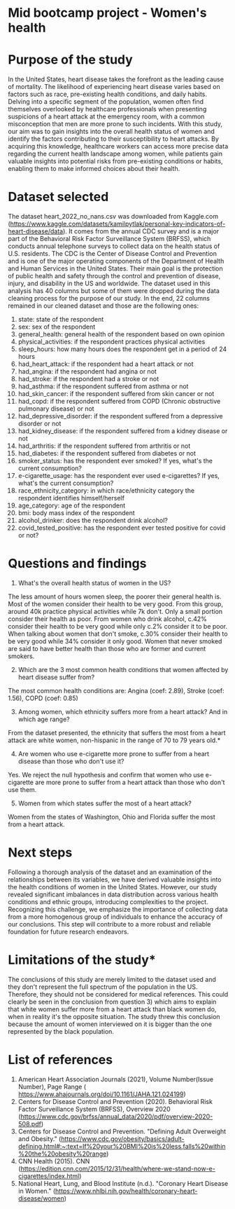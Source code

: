 # Mid bootcamp project - Women's health

# Purpose of the study

In the United States, heart disease takes the forefront as the leading cause of mortality. The likelihood of experiencing heart disease varies based on factors such as race, pre-existing health conditions, and daily habits. Delving into a specific segment of the population, women often find themselves overlooked by healthcare professionals when presenting suspicions of a heart attack at the emergency room, with a common misconception that men are more prone to such incidents. 
With this study, our aim was to gain insights into the overall health status of women and identify the factors contributing to their susceptibility to heart attacks. By acquiring this knowledge, healthcare workers can access more precise data regarding the current health landscape among women, while patients gain valuable insights into potential risks from pre-existing conditions or habits, enabling them to make informed choices about their health.

# Dataset selected

The dataset heart_2022_no_nans.csv was downloaded from Kaggle.com (https://www.kaggle.com/datasets/kamilpytlak/personal-key-indicators-of-heart-disease/data). It comes from the annual CDC survey and is a major part of the Behavioral Risk Factor Surveillance System (BRFSS), which conducts annual telephone surveys to collect data on the health status of U.S. residents. The CDC is the Center of Disease Control and Prevention and is one of the major operating components of the Department of Health and Human Services in the United States. Their main goal is the protection of public health and safety through the control and prevention of disease, injury, and disability in the US and worldwide.
	The dataset used in this analysis has 40 columns but some of them were dropped during the data cleaning process for the purpose of our study. In the end, 22 columns remained in our cleaned dataset and those are the following ones:

1. state: state of the respondent
2. sex: sex of the respondent
3. general_health: general health of the respondent based on own opinion
4. physical_activities: if the respondent practices physical activities
5. sleep_hours: how many hours does the respondent get in a period of 24 hours
6. had_heart_attack: if the respondent had a heart attack or not
7. had_angina: if the respondent had angina or not
8. had_stroke: if the respondent had a stroke or not
9. had_asthma: if the respondent suffered from asthma or not
10. had_skin_cancer: if the respondent suffered from skin cancer or not
11. had_copd: if the respondent suffered from COPD (Chronic obstructive pulmonary disease) or not
12. had_depressive_disorder: if the respondent suffered from a depressive disorder or not
13. had_kidney_disease: if the respondent suffered from a kidney disease or not
14. had_arthritis: if the respondent suffered from arthritis or not
15. had_diabetes: if the respondent suffered from diabetes or not
16. smoker_status: has the respondent ever smoked? If yes, what's the current consumption?
17. e-cigarette_usage: has the respondent ever used e-cigarettes? If yes, what's the current consumption?
18. race_ethnicity_category: in which race/ethnicity category the respondent identifies himself/herself
19. age_category: age of the respondent
20. bmi: body mass index of the respondent
21. alcohol_drinker: does the respondent drink alcohol?
22. covid_tested_positive: has the respondent ever tested positive for covid or not?
	

# Questions and findings

1. What's the overall health status of women in the US?

The less amount of hours women sleep, the poorer their general health is.
Most of the women consider their health to be very good. From this group, around 40k practice physical activities while 7k don't. Only a small portion consider their health as poor.
From women who drink alcohol, c.42% consider their health to be very good while only c.2% consider it to be poor. When talking about women that don't smoke, c.30% consider their health to be very good while 34% consider it only good.
Women that never smoked are said to have better health than those who are former and current smokers.

2. Which are the 3 most common health conditions that women affected by heart disease suffer from? 

The most common health conditions are:
Angina (coef: 2.89),
Stroke (coef: 1.56),
COPD (coef: 0.85)

3. Among women, which ethnicity suffers more from a heart attack? And in which age range? 

From the dataset presented, the ethnicity that suffers the most from a heart attack are white women, non-hispanic in the range of 70 to 79 years old.* 

4. Are women who use e-cigarette more prone to suffer from a heart disease than those who don't use it? 

Yes. We reject the null hypothesis and confirm that women who use e-cigarette are more prone to suffer from a heart attack than those who don't use them.

5. Women from which states suffer the most of a heart attack? 

Women from the states of Washington, Ohio and Florida suffer the most from a heart attack.


# Next steps

Following a thorough analysis of the dataset and an examination of the relationships between its variables, we have derived valuable insights into the health conditions of women in the United States. However, our study revealed significant imbalances in data distribution across various health conditions and ethnic groups, introducing complexities to the project. Recognizing this challenge, we emphasize the importance of collecting data from a more homogenous group of individuals to enhance the accuracy of our conclusions. This step will contribute to a more robust and reliable foundation for future research endeavors.

# Limitations of the study*

The conclusions of this study are merely limited to the dataset used and they don't represent the full spectrum of the population in the US. Therefore, they should not be considered for medical references. This could clearly be seen in the conclusion from question 3) which aims to explain that white women suffer more from a heart attack than black women do, when in reality it's the opposite situation. The study threw this conclusion because the amount of women interviewed on it is bigger than the one represented by the black population. 


# List of references

1. American Heart Association Journals (2021), Volume Number(Issue Number), Page Range ( https://www.ahajournals.org/doi/10.1161/JAHA.121.024199)
2. Centers for Disease Control and Prevention (2020). Behavioral Risk Factor Surveillance System (BRFSS), Overview 2020 (https://www.cdc.gov/brfss/annual_data/2020/pdf/overview-2020-508.pdf)
3. Centers for Disease Control and Prevention. "Defining Adult Overweight and Obesity." (https://www.cdc.gov/obesity/basics/adult-defining.html#:~:text=If%20your%20BMI%20is%20less,falls%20within%20the%20obesity%20range)
4. CNN Health (2015). CNN (https://edition.cnn.com/2015/12/31/health/where-we-stand-now-e-cigarettes/index.html)
5. National Heart, Lung, and Blood Institute (n.d.). "Coronary Heart Disease in Women." (https://www.nhlbi.nih.gov/health/coronary-heart-disease/women)


